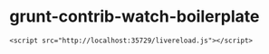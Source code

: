 grunt-contrib-watch-boilerplate
===============================

    <script src="http://localhost:35729/livereload.js"></script>
